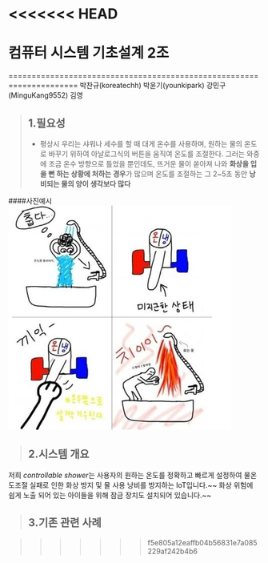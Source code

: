 <<<<<<< HEAD
=======
# **컴퓨터 시스템 기초설계 2조**
=====================================================================
 박찬규(koreatechh)
 박윤기(younkipark)
 강민구(MinguKang9552)
 김영

>## **1.필요성**
>- 평상시 우리는 샤워나 세수를 할 때 대게 온수를 사용하며, 원하는 물의 온도로 바꾸기
위하여 아날로그식의 버튼을 움직여 온도를 조절한다. 그러는 와중에 조금 온수 
방향으로 틀었을 뿐인데도, 뜨거운 물이 쏟아져 나와 **화상을 입을 뻔 하는 상황에
처하는 경우**가 많으며 온도를 조절하는 그 2~5초 동안 **낭비되는 물의 양이 생각보다
많다**

####사진예시
![alt-text](https://github.com/koreatechh/planets2/blob/master/shower.jpg "Logo Title Text 1")





>## **2.시스템 개요**
저희 *controllable shower*는 사용자의 원하는 온도를 정확하고 빠르게 설정하여 
물온도조절 실패로 인한 화상 방지 및 물 사용 낭비를 방지하는 IoT입니다.~~ 화상
위험에 쉽게 노출 되어 있는 아이들을 위해 잠금 장치도 설치되어 있습니다.~~







>## **3.기존 관련 사례**

>>>>>>> f5e805a12eaffb04b56831e7a085229af242b4b6

